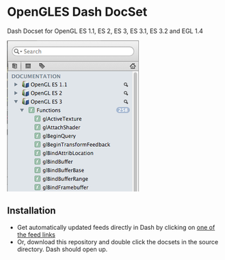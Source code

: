 OpenGLES Dash DocSet
==================

Dash Docset for OpenGL ES 1.1, ES 2, ES 3, ES 3.1, ES 3.2 and EGL 1.4

![Dash Feeds](Info.png)

Installation
------------
* Get automatically updated feeds directly in Dash by clicking on [one of the feed links](https://chinmaygarde.github.io/OpenGLESDashDocset)
* Or, download this repository and double click the docsets in the source directory. Dash should open up.
